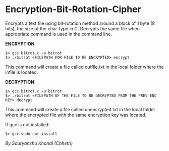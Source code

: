 # Encryption-Bit-Rotation-Cipher
Encrypts a text file using bit-rotation method around a block of 1 byte (8 bits), the size of the char-type in C. Decrypts the same file when appropriate command is used in the command line.

<b> ENCRYPTION </b> <br>
```
$> gcc bitrot.c -o bitrot 
$> ./bitrot <FILEPATH FOR FILE TO BE ENCRYPTED> encrypt 
```
This command will create a file called outfile.txt in the local folder where the infile is located.<br>

<b> DECRYPTION </b><br>
```
$> gcc bitrot.c -o bitrot
$> ./bitrot <FILEPATH OF THE FILE TO BE DECRYPTED FROM THE PREV ENC KEY> decrypt
```
This command will create a file called unencrypted.txt in the local folder where the encrypted file with the same encryption key was located. <br>

If gcc is not installed:<br>
```
$> gcc sudo apt install
```
<i> By Sauryanshu Khanal (Chhetri) </i>
